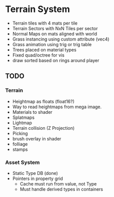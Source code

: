 # Terrain System
* Terrain tiles with 4 mats per tile
* Terrain Sectors with NxN Tiles per sector
* Normal Maps on mats aligned with world
* Grass instancing using custom attribute (vec4)
* Grass animation using trig or trig table
* Trees placed on material types
* Fixed quad/octree for vis
* draw sorted based on rings around player


## TODO
### Terrain
* Heightmap as floats (float16?)
* Way to read heightmaps from mega image.
* Materials to shader
* Splatmaps
* Lightmap
* Terrain collision (Z Projection)
* Picking
* brush overlay in shader
* folliage
* stamps

### Asset System
* Static Type DB (done)
* Pointers in property grid
	* Cache must run from value, not Type
	* Must handle derived types in containers